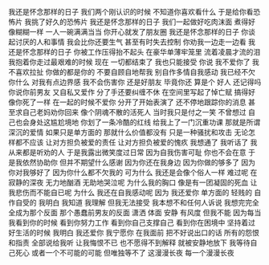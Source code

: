 我还是怀念那样的日子
我们两个刚认识的时候
不知道你喜欢看什么
于是给你看恐怖片
我挑了好久的恐怖片
我还是怀念那样的日子
我们一起做好吃肉沫面
煮得好像糊糊一样
一人一碗满满当当
你开心就发了朋友圈
我还是怀念那样的日子
你谈起讨厌的人和事情
我会比你还要生气
甚至有时失去控制
你劝我一边走一边看
我还是怀念那样的日子
你被工作压得抬不起头
在豪华单薄牢笼里
流着凌晨才流的泪
我抱着你走过最艰难的时候
现在 一切都结束了
我也只能接受
你说
我不爱你了
我不喜欢拉扯
你做的都是你的
不要自顾自地帮我
别自作多情自我感动
我已经不欠你什么
对我有点边界感
我不会伤害你
还是好朋友
毕竟你还
算是个
好人
还记得吗
你说你前男友
又自私又爱作
分了手还要纠缠不休
在空间里写起了悼亡赋
搞得好像你死了一样
在一起的时候不爱你
分开了开始表演了
还不停地跟踪你的消息
甚至求自己老妈劝你回来
像个阴魂不散的活死人
当时我只是付之一笑
不曾想过
自己也会身处这尴尬境地
你划了一条冷酷的红线
给我上了一门沉重功课
那就是所谓深沉的爱情
如果只是单方面的
那就什么价值都没有
只是一种骚扰和攻击
无论怎样都不应该
让对方担负被爱的责任
让对方担负被爱的愧疚
我想通了
我听话了
我从来都是听劝的人
于是我露出微笑度过日常
因为自我伤害可耻
你也不会在意
于是我依然协助你
但并不期望什么感谢
因为你还在我身边
因为你做的够多了
因为你对我够好了
因为你什么都不欠我的
可为什么
我还是会像个俗人一样
难过呢
在寂静的深夜
无力地酗酒
无助地哭泣呢
为什么我的胸口
像是有一团凝固的死血
让我悲伤而不能自已呢
为什么
我还在自我感动呢
因为 我还爱你
单方面的 轻贱的 自作自受的
我明白 我知道 我理解
但我无法接受
我本想不和任何人诉说
我想完完全全成为那个反面
那个愚蠢前男友的反面
潇洒 体面 安静 有风度
但我不能
因为每当我看到你的时候
看到你努力工作
看到你自己支撑自己
看到你在困境中
坚持着过好生活的时候
我明白
我还爱你
我宁愿你
在我面前
把不好说出口的话
所有的怨恨和指责
全部说给我听
让我悔恨不已
也不愿得不到解释
就被安静地放下
我等待自己死心
或者一个不可能的可能
但唯独等不了
这漫漫长夜
每一个漫漫长夜
<!-- ##{"timestamp":1727680801}## -->